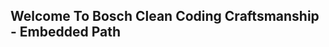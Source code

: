 


## Welcome To Bosch Clean Coding Craftsmanship  - Embedded Path


<!--stackedit_data:
eyJoaXN0b3J5IjpbLTUwODg0NzgyLDczMDk5ODExNl19
-->